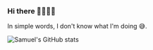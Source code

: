 ### Hi there 👋🏾🧔🏾

In simple words, I don't know what I'm doing 😅.

![Samuel's GitHub stats](https://github-readme-stats.vercel.app/api?username=samuelrbo&show_icons=true)

<!-- [![Top Langs](https://github-readme-stats.vercel.app/api/top-langs/?username=anuraghazra&layout=compact&langs_count=8)](https://github.com/anuraghazra/github-readme-stats) -->


<!--
**samuelrbo/samuelrbo** is a ✨ _special_ ✨ repository because its `README.md` (this file) appears on your GitHub profile.

Here are some ideas to get you started:

- 🔭 I’m currently working on ...
- 🌱 I’m currently learning ...
- 👯 I’m looking to collaborate on ...
- 🤔 I’m looking for help with ...
- 💬 Ask me about ...
- 📫 How to reach me: ...
- 😄 Pronouns: ...
- ⚡ Fun fact: ...
-->
